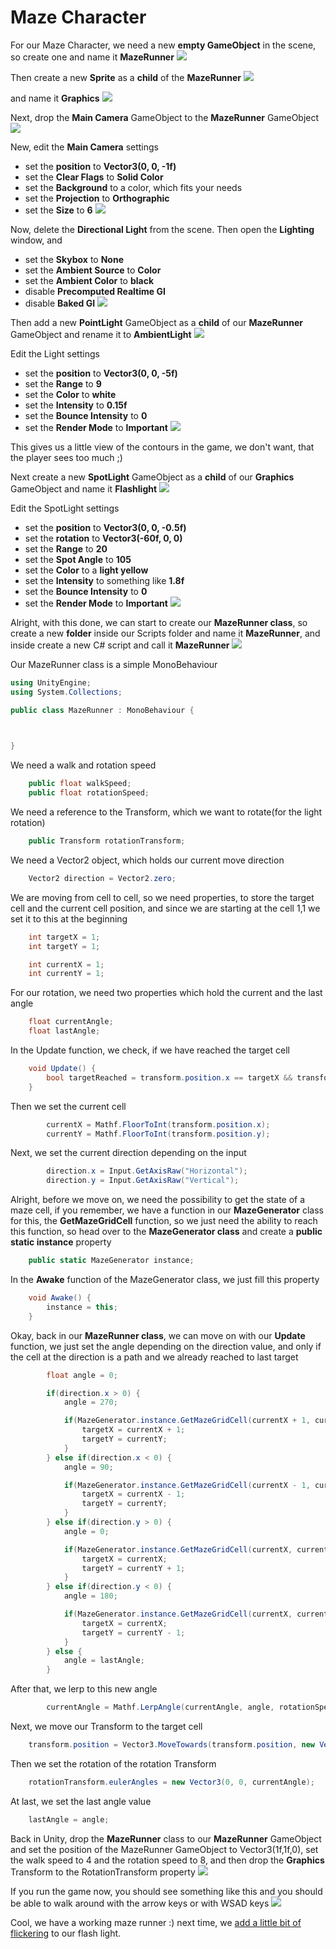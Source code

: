 # Maze Character

For our Maze Character, we need a new **empty GameObject** in the scene, so create one and name it **MazeRunner**
![](/images/posts/unity3d/maze-runner/chapter-04/000154.png)

Then create a new **Sprite** as a **child** of the **MazeRunner**
![](/images/posts/unity3d/maze-runner/chapter-04/000155.png)

and name it **Graphics**
![](/images/posts/unity3d/maze-runner/chapter-04/000156.png)

Next, drop the **Main Camera** GameObject to the **MazeRunner** GameObject
![](/images/posts/unity3d/maze-runner/chapter-04/000157.png)

New, edit the **Main Camera** settings
* set the **position** to **Vector3(0, 0, -1f)**
* set the **Clear Flags** to **Solid Color**
* set the **Background** to a color, which fits your needs
* set the **Projection** to **Orthographic**
* set the **Size** to **6**
![](/images/posts/unity3d/maze-runner/chapter-04/000158.png)

Now, delete the **Directional Light** from the scene. Then open the **Lighting** window, and
* set the **Skybox** to **None**
* set the **Ambient Source** to **Color**
* set the **Ambient Color** to **black**
* disable **Precomputed Realtime GI**
* disable **Baked GI**
![](/images/posts/unity3d/maze-runner/chapter-04/000159.png)

Then add a new **PointLight** GameObject as a **child** of our **MazeRunner** GameObject and rename it to **AmbientLight**
![](/images/posts/unity3d/maze-runner/chapter-04/000160.png)

Edit the Light settings
* set the **position** to **Vector3(0, 0, -5f)**
* set the **Range** to **9**
* set the **Color** to **white**
* set the **Intensity** to **0.15f**
* set the **Bounce Intensity** to **0**
* set the **Render Mode** to **Important**
![](/images/posts/unity3d/maze-runner/chapter-04/000161.png)

This gives us a little view of the contours in the game, we don't want, that the player sees too much ;)

Next create a new **SpotLight** GameObject as a **child** of our **Graphics** GameObject and name it **Flashlight**
![](/images/posts/unity3d/maze-runner/chapter-04/000162.png)

Edit the SpotLight settings
* set the **position** to **Vector3(0, 0, -0.5f)**
* set the **rotation** to **Vector3(-60f, 0, 0)**
* set the **Range** to **20**
* set the **Spot Angle** to **105**
* set the **Color** to a **light yellow**
* set the **Intensity** to something like **1.8f**
* set the **Bounce Intensity** to **0**
* set the **Render Mode** to **Important**
![](/images/posts/unity3d/maze-runner/chapter-04/000164.png)

Alright, with this done, we can start to create our **MazeRunner class**, so create a new **folder** inside our Scripts folder and name it **MazeRunner**, and inside create a new C# script and call it **MazeRunner**
![](/images/posts/unity3d/maze-runner/chapter-04/000165.png)

Our MazeRunner class is a simple MonoBehaviour
``` csharp
using UnityEngine;
using System.Collections;

public class MazeRunner : MonoBehaviour {
    


}
```

We need a walk and rotation speed 
``` csharp
    public float walkSpeed;
    public float rotationSpeed;
```

We need a reference to the Transform, which we want to rotate(for the light rotation)
``` csharp
    public Transform rotationTransform;
```

We need a Vector2 object, which holds our current move direction
``` csharp
    Vector2 direction = Vector2.zero;
```

We are moving from cell to cell, so we need properties, to store the target cell and the current cell position, and since we are starting at the cell 1,1 we set it to this at the beginning
``` csharp
    int targetX = 1;
    int targetY = 1;

    int currentX = 1;
    int currentY = 1;
```

For our rotation, we need two properties which hold the current and the last angle
``` csharp
    float currentAngle;
    float lastAngle;
```

In the Update function, we check, if we have reached the target cell
``` csharp
    void Update() {
        bool targetReached = transform.position.x == targetX && transform.position.y == targetY;
    }
```

Then we set the current cell
``` csharp
        currentX = Mathf.FloorToInt(transform.position.x);
        currentY = Mathf.FloorToInt(transform.position.y);
```

Next, we set the current direction depending on the input
``` csharp
        direction.x = Input.GetAxisRaw("Horizontal");
        direction.y = Input.GetAxisRaw("Vertical");
```


Alright, before we move on, we need the possibility to get the state of a maze cell, if you remember, we have a function in our **MazeGenerator** class for this, the **GetMazeGridCell** function, so we just need the ability to reach this function, so head over to the **MazeGenerator class** and create a **public static instance** property
``` csharp
    public static MazeGenerator instance;
```

In the **Awake** function of the MazeGenerator class, we just fill this property
``` csharp
    void Awake() {
        instance = this;
    }
```

Okay, back in our **MazeRunner class**, we can move on with our **Update** function, we just set the angle depending on the direction value, and only if the cell at the direction is a path and we already reached to last target
``` csharp
        float angle = 0;

        if(direction.x > 0) {
            angle = 270;

            if(MazeGenerator.instance.GetMazeGridCell(currentX + 1, currentY) && targetReached) {
                targetX = currentX + 1;
                targetY = currentY;
            }
        } else if(direction.x < 0) {
            angle = 90;

            if(MazeGenerator.instance.GetMazeGridCell(currentX - 1, currentY) && targetReached) {
                targetX = currentX - 1;
                targetY = currentY;
            }
        } else if(direction.y > 0) {
            angle = 0;

            if(MazeGenerator.instance.GetMazeGridCell(currentX, currentY + 1) && targetReached) {
                targetX = currentX;
                targetY = currentY + 1;
            }
        } else if(direction.y < 0) {
            angle = 180;

            if(MazeGenerator.instance.GetMazeGridCell(currentX, currentY - 1) && targetReached) {
                targetX = currentX;
                targetY = currentY - 1;
            }
        } else {
            angle = lastAngle;
        }
```

After that, we lerp to this new angle
``` csharp
        currentAngle = Mathf.LerpAngle(currentAngle, angle, rotationSpeed * Time.deltaTime);
```

Next, we move our Transform to the target cell
``` csharp
    transform.position = Vector3.MoveTowards(transform.position, new Vector3(targetX, targetY), walkSpeed * Time.deltaTime);
```

Then we set the rotation of the rotation Transform
``` csharp
    rotationTransform.eulerAngles = new Vector3(0, 0, currentAngle);
```

At last, we set the last angle value
``` csharp
    lastAngle = angle;
```

Back in Unity, drop the **MazeRunner** class to our **MazeRunner** GameObject and set the position of the MazeRunner GameObject to Vector3(1f,1f,0), set the walk speed to 4 and the rotation speed to 8, and then drop the **Graphics** Transform to the RotationTransform property
![](/images/posts/unity3d/maze-runner/chapter-04/000166.png)

If you run the game now, you should see something like this and you should be able to walk around with the arrow keys or with WSAD keys
![](/images/posts/unity3d/maze-runner/chapter-04/000167.png)

Cool, we have a working maze runner :) next time, we [add a little bit of flickering](chapter-05) to our flash light.
